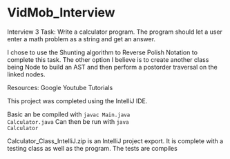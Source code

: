 # VidMob_Interview
Interview 3 Task: Write a calculator program. The program should let a user enter a math problem as a string and get an answer.

I chose to use the Shunting algorithm to Reverse Polish Notation to complete this task. The other option I believe is to create another class being Node to build an AST and then perform a postorder traversal on the linked nodes.

Resources:
Google
Youtube
Tutorials

This project was completed using the IntelliJ IDE.

Basic an be compiled with  <code>javac Main.java Calculator.java</code>
Can then be run with <code>java Calculator</code>

Calculator_Class_IntelliJ.zip is an IntelliJ project export. It is complete with a testing class as well as the program. The tests are compiles

 
  
 
